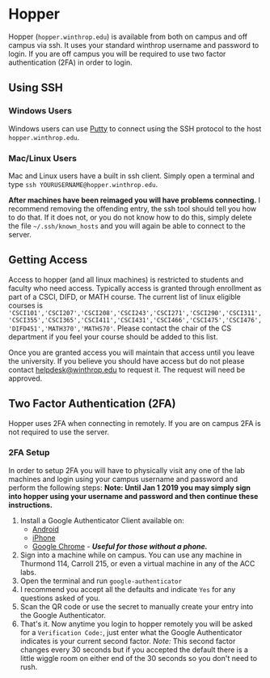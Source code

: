 # Hopper

Hopper (`hopper.winthrop.edu`) is available from both on campus and off campus via ssh.  It uses your standard winthrop username and password to login.  If you are off campus you will be required to use two factor authentication (2FA) in order to login.

## Using SSH

### Windows Users

Windows users can use [Putty](https://www.chiark.greenend.org.uk/~sgtatham/putty/latest.html) to connect using the SSH protocol to the host `hopper.winthrop.edu`.

### Mac/Linux Users

Mac and Linux users have a built in ssh client.  Simply open a terminal and type `ssh YOURUSERNAME@hopper.winthrop.edu`.

**After machines have been reimaged you will have problems connecting.**  I recommend removing the offending entry, the ssh tool should tell you how to do that.  If it does not, or you do not know how to do this, simply delete the file `~/.ssh/known_hosts` and you will again be able to connect to the server.

## Getting Access

Access to hopper (and all linux machines) is restricted to students and faculty who need access.  Typically access is granted through enrollment as part of a CSCI, DIFD, or MATH course. The current list of linux eligible courses is `'CSCI101','CSCI207','CSCI208','CSCI243','CSCI271','CSCI290','CSCI311','CSCI355','CSCI365','CSCI411','CSCI431','CSCI466','CSCI475','CSCI476','DIFD451','MATH370','MATH570'`.  Please contact the chair of the CS department if you feel your course should be added to this list.

Once you are granted access you will maintain that access until you leave the university. If you believe you should have access but do not please contact [helpdesk@winthrop.edu](mailto://helpdesk@winthrop.edu) to request it.  The request will need be approved.

## Two Factor Authentication (2FA)

Hopper uses 2FA when connecting in remotely.  If you are on campus 2FA is not required to use the server.

### 2FA Setup

In order to setup 2FA you will have to physically visit any one of the lab machines and login using your campus username and password and perform the following steps:  **Note: Until Jan 1 2019 you may simply sign into hopper using your username and password and then continue these instructions.**

1. Install a Google Authenticator Client available on:
	* [Android](https://play.google.com/store/apps/details?id=com.google.android.apps.authenticator2&hl=en_US)
	* [iPhone](https://itunes.apple.com/us/app/google-authenticator/id388497605?mt=8)
	* [Google Chrome](https://chrome.google.com/webstore/detail/authenticator/bhghoamapcdpbohphigoooaddinpkbai) - ***Useful for those without a phone.***
2. Sign into a machine while on campus.  You can use any machine in Thurmond 114, Carroll 215, or even a virtual machine in any of the ACC labs.
3. Open the terminal and run `google-authenticator`
4. I recommend you accept all the defaults and indicate `Yes` for any questions asked of you.
5. Scan the QR code or use the secret to manually create your entry into the Google Authenticator.
6. That's it. Now anytime you login to hopper remotely you will be asked for a `Verification Code:`, just enter what the Google Authenticator indicates is your current second factor.  *Note:* This second factor changes every 30 seconds but if you accepted the default there is a little wiggle room on either end of the 30 seconds so you don't need to rush.

